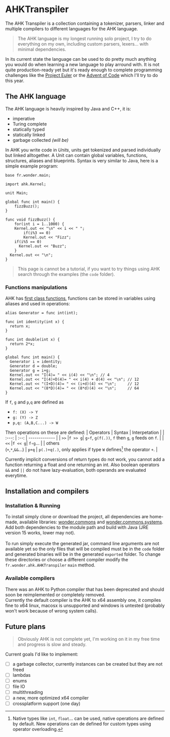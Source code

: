 AHKTranspiler
============

The AHK Transpiler is a collection containing a tokenizer, parsers, linker and multiple compilers to different languages for the AHK language.

> The AHK language is my longest running solo project, I try to do everything on my own, including custom parsers, lexers... with minimal dependencies.

In its current state the language can be used to do pretty much anything you would do when learning a new language to play arround with. It is not quite production-ready yet but it's ready enough to complete programming challenges like the [Project Euler](https://projecteuler.net/) or the [Advent of Code](https://adventofcode.com/) which I'll try to do this year.

## The AHK language

The AHK language is heavily inspired by Java and C++, it is:
- imperative
- Turing complete
- statically typed
- statically linked
- garbage collected *(will be)*

In AHK you write code in *Units*, units get tokenized and parsed individually but linked alltogether. A Unit can contain global variables, functions, structures, aliases and blueprints. Syntax is very similar to Java, here is a simple example program:

```
base fr.wonder.main;

import ahk.Kernel;

unit Main;

global func int main() {
	fizzBuzz();
}

func void fizzBuzz() {
	for(int i = 1..1000) {
    Kernel.out << "\n" << i << " ";
		if(i%3 == 0)
	    Kernel.out << "Fizz";
    if(i%5 == 0)
      Kernel.out << "Buzz";
	}
  Kernel.out << "\n";
}
```

> This page is cannot be a tutorial, if you want to try things using AHK search through the examples (the `code` folder).

### Functions manipulations

AHK has [first class functions](https://en.wikipedia.org/wiki/First-class_function), functions can be stored in variables using aliases and used in operations:

```
alias Generator = func int(int);

func int identity(int x) {
  return x;
}

func int double(int x) {
  return 2*x;
}

global func int main() {
  Generator i = identity;
  Generator d = double;
  Generator g = i+g;
  Kernel.out << "I(4)= " << i(4) << "\n"; // 4
  Kernel.out << "I(4)+D(4)= " << i(4) + d(4) << "\n"; // 12
  Kernel.out << "(I+D)(4)= " << (i+d)(4) << "\n";     // 12
  Kernel.out << "(8*D)(4)= " << (8*d)(4) << "\n";     // 64
}
```

If `f`, `g` and `p`,`q` are defined as
- `f: (X) -> Y`
- `g: (Y) -> Z`
- `p,q: (A,B,C...) -> W`

Then operations on these are defined:
| Operators | Syntax | Interpetation |
|   :---:   |  :--:  | ------------- |
|   `>>`    |`f >> g`| `g∘f`, `g(f(.))`, `f` then `g`, `g` feeds on `f`. |
|   `<<`    |`f << g`| `f∘g`... |
| others <br>(`+`,`*`,`&&`...) | `p+q` | `p(.)+q(.)`, only applies if type `W` defines[^1] the operator `+`. |

Currently implicit conversions of return types do not work, you cannot add a function returning a float and one returning an int. Also boolean operators `&&` and `||` do not have lazy-evaluation, both operands are evaluated everytime.

[^1]: Native types like `int`, `float`... can be used, native operations are defined by default. New operations can de defined for custom types using operator overloading.

## Installation and compilers

### Installation & Running

To install simply clone or download the project, all dependencies are home-made, available libraries: [wonder.commons](https://github.com/Akahara/fr.wonder.commons) and [wonder.commons.systems](https://github.com/Akahara/fr.wonder.commons.systems). Add both dependencies to the module path and build with Java (JRE version 15 works, lower may not).\
\
To run simply execute the generated jar, command line arguments are not available yet so the only files that will be compiled must be in the `code` folder and generated binaries will be in the generated `exported` folder. To change these directories or choose a different compiler modify the `fr.wonder.ahk.AHKTranspiler` `main` method.

### Available compilers

There was an AHK to Python compiler that has been deprecated and should soon be reimplemented or completely removed.\
Currently the default compiler is the AHK to x64 assembly one, it compiles fine to x64 linux, macosx is unsupported and windows is untested (probably won't work because of wrong system calls).

## Future plans

> Obviously AHK is not complete yet, I'm working on it in my free time and progress is slow and steady.

Current goals I'd like to implement:
- [ ] a garbage collector, currently instances can be created but they are not freed
- [ ] lambdas
- [ ] enums
- [ ] file IO
- [ ] multithreading
- [ ] a new, more optimized x64 compiler
- [ ] crossplatform support (one day)
